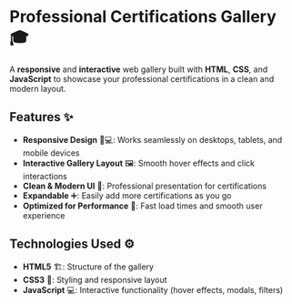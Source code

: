 # Professional Certifications Gallery 🎓

A **responsive** and **interactive** web gallery built with **HTML**, **CSS**, and **JavaScript** to showcase your professional certifications in a clean and modern layout.

## Features ✨
- **Responsive Design** 📱💻: Works seamlessly on desktops, tablets, and mobile devices
- **Interactive Gallery Layout** 🖼️: Smooth hover effects and click interactions
- **Clean & Modern UI** 🎨: Professional presentation for certifications
- **Expandable** ➕: Easily add more certifications as you go
- **Optimized for Performance** 🚀: Fast load times and smooth user experience

## Technologies Used ⚙️
- **HTML5** 🏗️: Structure of the gallery
- **CSS3** 🎨: Styling and responsive layout
- **JavaScript** 💻: Interactive functionality (hover effects, modals, filters)
